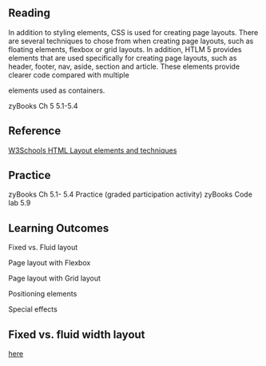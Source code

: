 
## Reading

In addition to styling elements, CSS is used for creating page layouts. 
There are several techniques to chose from when creating page layouts, such as floating elements, flexbox or grid layouts.
In addition, HTLM 5 provides elements that are used specifically for creating page layouts, such as header, footer, nav, aside, section and article.
These elements provide clearer code compared with multiple <div> elements used as containers. 


zyBooks Ch 5 5.1-5.4

## Reference
[W3Schools HTML Layout elements and techniques](https://www.w3schools.com/html/html_layout.asp)

## Practice

zyBooks Ch 5.1- 5.4 Practice (graded participation activity)
zyBooks Code lab 5.9

## Learning Outcomes
Fixed vs. Fluid layout

Page layout with Flexbox

Page layout with Grid layout

Positioning elements

Special effects


## Fixed vs. fluid width layout 
[here](https://github.com/ava11235/it161/blob/master/images/layouts.JPG)


